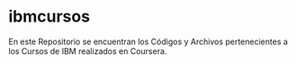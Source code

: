 # ibmcursos
En este Repositorio se encuentran los Códigos y Archivos pertenecientes a los Cursos de IBM realizados en Coursera.
